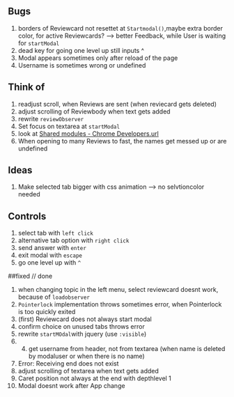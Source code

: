 ## Bugs

1. borders of Reviewcard not resettet at `Startmodal()`,maybe extra border color, for active Reviewcards? --> better Feedback, while User is waiting for `startModal`
2. dead key for going one level up still inputs ^
3. Modal appears sometimes only after reload of the page
4. Username is sometimes wrong or undefined




## Think of
1. readjust scroll, when Reviews are sent (when reviecard gets deleted)
2. adjust scrolling of Reviewbody when text gets added
3. rewrite `reviewObserver`
4. Set focus on textarea at `startModal`
5. look at [Shared modules - Chrome Developers.url](..%2F..%2FAppData%2FLocal%2FTemp%2FShared%20modules%20-%20Chrome%20Developers.url)
6. When opening to many Reviews to fast, the names get messed up or are undefined

## Ideas
1. Make selected tab bigger with css animation --> no selvtioncolor needed


## Controls
1. select tab with `left click`
2. alternative tab option with `right click`
3. send answer with `enter`
4. exit modal with `escape`
5. go one level up with `^`


##fixed // done
1. when changing topic in the left menu, select reviewcard doesnt work, because of `loadobserver`
2. `Pointerlock` implementation throws sometimes error, when Pointerlock is too quickly exited
3. (first) Reviewcard does not always start modal
4. confirm choice on unused tabs throws error
5. rewrite `startMOdal`with jquery (use `:visible`)
6. 4. get username from header, not from textarea (when name is deleted by modaluser or when there is no name)
7. Error: Receiving end does not exist
8. adjust scrolling of textarea when text gets added
9. Caret position not always at the end with depthlevel 1
10. Modal doesnt work after App change
